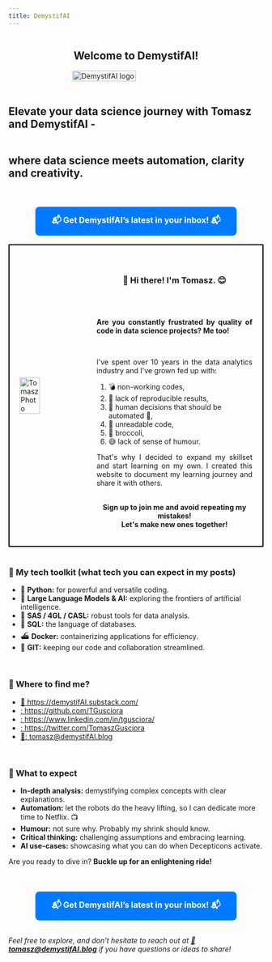 ```yaml
---
title: DemystifAI
---
```

<div style="display: flex; justify-content: center; align-items: center;">
<h2><strong>Welcome to DemystifAI!</strong></h2><br>
</div>
<div style="display: flex; justify-content: center; align-items: center;">
<br>
<img src="../../../assets/images/Logo_DemystifAI.png" alt="DemystifAI logo" width="50%" height="auto">
</div>
<br>
<div style="display: flex; justify-content: center; align-items: center;">
<h2><strong>Elevate your data science journey with Tomasz and DemystifAI -</strong></h2><br>
</div>
<div style="display: flex; justify-content: center; align-items: center;">
<h2><strong>where data science meets automation, clarity and creativity.</strong></h2>
</div>
<br>
<div style="text-align: center; margin-top: 20px;">
    <a href="https://dashboard.mailerlite.com/forms/908065/118486564530554788/share" target="_blank" style="background-color: #007BFF; color: white; padding: 15px 32px; text-align: center; text-decoration: none; display: inline-block; font-size: 16px; border-radius: 8px;">
        <strong>📬 Get DemystifAI’s latest in your inbox! 📬</strong>
    </a>
</div>
<br>
<div style="display: flex; justify-content: center; align-items: center; border: 2px solid black; padding: 20px;">
 <img src="../../../assets/images/my_photo.jpg" alt="Tomasz Photo" style="width: 30%; margin-right: 20px;">
 <div style="width: 70%;">
<div style="display: flex; justify-content: center; align-items: center;">  
<h3><p style="text-align: center;"><strong>👋 Hi there! I'm Tomasz. 😊</strong></p></h3>
</div>
<br>
<p style="text-align: justify;"><strong>Are you constantly frustrated by quality of code in data science projects? Me too!</strong></p><br>
<p style="text-align: justify;">I've spent over 10 years in the data analytics industry and I've grown fed up with:<br></p>
<ol type="1">
<li> 💣 non-working codes, </li>
<li> 🔄 lack of reproducible results, </li>
<li> 👷 human decisions that should be automated 🤖, </li>
<li> 🔮 unreadable code, </li>
<li> 🥦 broccoli, </li>
<li> 😅 lack of sense of humour. </li>
</ol>
<p style="text-align: justify;">That's why I decided to expand my skillset and start learning on my own. I created this website to document my learning journey and share it with others. <br><br> </p>
<p style="text-align: center;"><strong>Sign up to join me and avoid repeating my mistakes!<br> Let's make new ones together!</strong></p>
</div>
</div>
<br>
<h3><strong>🔧 My tech toolkit (what tech you can expect in my posts)</strong></h3>   
<ul>
  <li>🐍 <strong>Python:</strong> for powerful and versatile coding.</li>
  <li>🤖 <strong>Large Language Models & AI:</strong> exploring the frontiers of artificial intelligence.</li>
  <li>🦾 <strong>SAS / 4GL / CASL:</strong> robust tools for data analysis.</li>
  <li>🏫 <strong>SQL:</strong> the language of databases.</li>
  <li>⛴️ <strong>Docker:</strong> containerizing applications for efficiency.</li>
  <li>📑 <strong>GIT:</strong> keeping our code and collaboration streamlined.</li>
</ul>
<br>
<h3><strong>🔎 Where to find me?</strong></h3>
<link rel="stylesheet" href="https://cdnjs.cloudflare.com/ajax/libs/font-awesome/6.0.0-beta3/css/all.min.css">
<ul>
<li><a href="https://demystifAI.substack.com/" target="_blank">📑 https://demystifAI.substack.com/</a></li>
<li><a href="https://github.com/TGusciora" target="_blank"><i class="fab fa-github"></i>: https://github.com/TGusciora</a></li>
<li><a href="https://www.linkedin.com/in/tgusciora/" target="_blank"><i class="fab fa-linkedin"></i>: https://www.linkedin.com/in/tgusciora/</a></li>
<li><a href="https://twitter.com/TomaszGusciora" target="_blank"><i class="fab fa-twitter-square"></i>: https://twitter.com/TomaszGusciora</a></li>
<li><a href="mailto:tomasz@demystifAI.blog" target="_blank">📩: tomasz@demystifAI.blog</a></li> 
</ul>
<br> 
<h3><strong>🚀 What to expect</strong></h3>  
<ul>
  <li><strong>In-depth analysis:</strong> demystifying complex concepts with clear explanations.</li>
  <li><strong>Automation:</strong> let the robots do the heavy lifting, so I can dedicate more time to Netflix. 📺</li>
  <li><strong>Humour:</strong> not sure why. Probably my shrink should know.</li>
  <li><strong>Critical thinking:</strong> challenging assumptions and embracing learning.</li>
  <li><strong>AI use-cases:</strong> showcasing what you can do when Decepticons activate.</li>
</ul>
<p>Are you ready to dive in? <strong>Buckle up for an enlightening ride!</strong></p>  
<br>
<div style="text-align: center; margin-top: 20px;">
    <a href="https://dashboard.mailerlite.com/forms/908065/118486564530554788/share" target="_blank" style="background-color: #007BFF; color: white; padding: 15px 32px; text-align: center; text-decoration: none; display: inline-block; font-size: 16px; border-radius: 8px;">
        <strong>📬 Get DemystifAI’s latest in your inbox! 📬</strong>
    </a>
</div>
<br>
<p><em>Feel free to explore, and don't hesitate to reach out at <strong><a href="mailto:tomasz@demystifAI.blog" target="_blank">📩tomasz@demystifAI.blog</a></strong> if you have questions or ideas to share!</em></p>